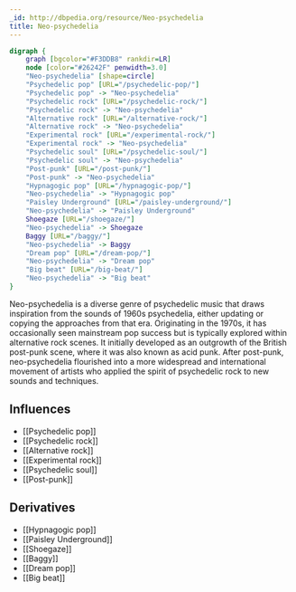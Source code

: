 ```yaml
---
_id: http://dbpedia.org/resource/Neo-psychedelia
title: Neo-psychedelia
---
```


```dot
digraph {
	graph [bgcolor="#F3DDB8" rankdir=LR]
	node [color="#26242F" penwidth=3.0]
	"Neo-psychedelia" [shape=circle]
	"Psychedelic pop" [URL="/psychedelic-pop/"]
	"Psychedelic pop" -> "Neo-psychedelia"
	"Psychedelic rock" [URL="/psychedelic-rock/"]
	"Psychedelic rock" -> "Neo-psychedelia"
	"Alternative rock" [URL="/alternative-rock/"]
	"Alternative rock" -> "Neo-psychedelia"
	"Experimental rock" [URL="/experimental-rock/"]
	"Experimental rock" -> "Neo-psychedelia"
	"Psychedelic soul" [URL="/psychedelic-soul/"]
	"Psychedelic soul" -> "Neo-psychedelia"
	"Post-punk" [URL="/post-punk/"]
	"Post-punk" -> "Neo-psychedelia"
	"Hypnagogic pop" [URL="/hypnagogic-pop/"]
	"Neo-psychedelia" -> "Hypnagogic pop"
	"Paisley Underground" [URL="/paisley-underground/"]
	"Neo-psychedelia" -> "Paisley Underground"
	Shoegaze [URL="/shoegaze/"]
	"Neo-psychedelia" -> Shoegaze
	Baggy [URL="/baggy/"]
	"Neo-psychedelia" -> Baggy
	"Dream pop" [URL="/dream-pop/"]
	"Neo-psychedelia" -> "Dream pop"
	"Big beat" [URL="/big-beat/"]
	"Neo-psychedelia" -> "Big beat"
}
```

Neo-psychedelia is a diverse genre of psychedelic music that draws inspiration from the sounds of 1960s psychedelia, either updating or copying the approaches from that era. Originating in the 1970s, it has occasionally seen mainstream pop success but is typically explored within alternative rock scenes. It initially developed as an outgrowth of the British post-punk scene, where it was also known as acid punk. After post-punk, neo-psychedelia flourished into a more widespread and international movement of artists who applied the spirit of psychedelic rock to new sounds and techniques.

## Influences

- [[Psychedelic pop]]
- [[Psychedelic rock]]
- [[Alternative rock]]
- [[Experimental rock]]
- [[Psychedelic soul]]
- [[Post-punk]]

## Derivatives

- [[Hypnagogic pop]]
- [[Paisley Underground]]
- [[Shoegaze]]
- [[Baggy]]
- [[Dream pop]]
- [[Big beat]]
